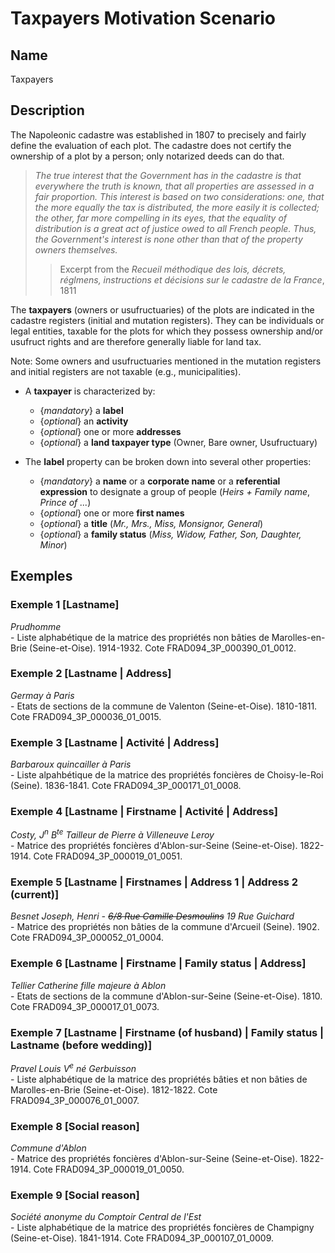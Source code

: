 # Taxpayers Motivation Scenario

## Name

Taxpayers

## Description

The Napoleonic cadastre was established in 1807 to precisely and fairly define the evaluation of each plot. The cadastre does not certify the ownership of a plot by a person; only notarized deeds can do that.

><i>The true interest that the Government has in the cadastre is that everywhere the truth is known, that all properties are assessed in a fair proportion. This interest is based on two considerations: one, that the more equally the tax is distributed, the more easily it is collected; the other, far more compelling in its eyes, that the equality of distribution is a great act of justice owed to all French people. Thus, the Government's interest is none other than that of the property owners themselves.</i>
>>Excerpt from the <i>Recueil méthodique des lois, décrets, réglmens, instructions et décisions sur le cadastre de la France</i>, 1811

The **taxpayers** (owners or usufructuaries) of the plots are indicated in the cadastre registers (initial and mutation registers). They can be individuals or legal entities, taxable for the plots for which they possess ownership and/or usufruct rights and are therefore generally liable for land tax.

Note: Some owners and usufructuaries mentioned in the mutation registers and initial registers are not taxable (e.g., municipalities).

- A **taxpayer** is characterized by:
    - {*mandatory*} a **label**
    - {*optional*} an **activity**
    - {*optional*} one or more **addresses**
    - {*optional*} a **land taxpayer type** (Owner, Bare owner, Usufructuary)

- The **label** property can be broken down into several other properties:
    - {*mandatory*} a **name** or a **corporate name** or a **referential expression** to designate a group of people (*Heirs + Family name*, *Prince of ...*)
    - {*optional*} one or more **first names**
    - {*optional*} a **title** (*Mr., Mrs., Miss, Monsignor, General*)
    - {*optional*} a **family status** (*Miss, Widow, Father, Son, Daughter, Minor*)

## Exemples

### Exemple 1 [Lastname]

<i>Prudhomme</i><br> - Liste alphabétique de la matrice des propriétés non bâties de Marolles-en-Brie (Seine-et-Oise). 1914-1932. Cote FRAD094_3P_000390_01_0012.

### Exemple 2 [Lastname | Address]

<i>Germay à Paris</i><br> - Etats de sections de la commune de Valenton (Seine-et-Oise). 1810-1811. Cote FRAD094_3P_000036_01_0015.

### Exemple 3 [Lastname | Activité | Address]

<i>Barbaroux quincailler à Paris</i><br> - Liste alpahbétique de la matrice des propriétés foncières de Choisy-le-Roi (Seine). 1836-1841. Cote FRAD094_3P_000171_01_0008.

### Exemple 4 [Lastname | Firstname | Activité | Address]
<i>Costy, J<sup>n</sup> B<sup>te</sup> Tailleur de Pierre à Villeneuve Leroy</i><br> - Matrice des propriétés foncières d'Ablon-sur-Seine (Seine-et-Oise). 1822-1914. Cote FRAD094_3P_000019_01_0051.

### Exemple 5 [Lastname | Firstnames | Address 1 | Address 2 (current)]

<i>Besnet Joseph, Henri - <strike>6/8 Rue Camille Desmoulins</strike> 19 Rue Guichard</i><br> - Matrice des propriétés non bâties de la commune d'Arcueil (Seine). 1902. Cote FRAD094_3P_000052_01_0004.

### Exemple 6 [Lastname | Firstname | Family status | Address]

<i>Tellier Catherine fille majeure à Ablon</i> <br> - Etats de sections de la commune d'Ablon-sur-Seine (Seine-et-Oise). 1810. Cote FRAD094_3P_000017_01_0073.

### Exemple 7 [Lastname | Firstname (of husband) | Family status | Lastname (before wedding)]

<i>Pravel Louis V<sup>e</sup> né Gerbuisson</i><br> - Liste alphabétique de la matrice des propriétés bâties et non bâties de Marolles-en-Brie (Seine-et-Oise). 1812-1822. Cote FRAD094_3P_000076_01_0007.

### Exemple 8 [Social reason]

<i>Commune d'Ablon</i><br> - Matrice des propriétés foncières d'Ablon-sur-Seine (Seine-et-Oise). 1822-1914. Cote FRAD094_3P_000019_01_0050.

### Exemple 9 [Social reason]

<i>Société anonyme du Comptoir Central de l'Est</i><br> - Liste alphabétique de la matrice des propriétés foncières de Champigny (Seine-et-Oise). 1841-1914. Cote FRAD094_3P_000107_01_0009.